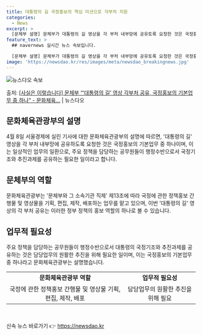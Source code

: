 ```yaml
---
title: 대통령의 길 국정홍보의 핵심 미션으로 각부처 지원
categories:
  - News
excerpt: >
  [문체부 설명] 문체부가 대통령의 길 영상을 각 부처 내부망에 공유토록 요청한 것은 국정홍보의 기본업무 중 …
feature_text: >
  ## navernews 실시간 뉴스 속보입니다.

  [문체부 설명] 문체부가 대통령의 길 영상을 각 부처 내부망에 공유토록 요청한 것은 국정홍보의 기본업무 중 …
image: 'https://newsdao.kr/res/images/meta/newsdao_breakingnews.jpg'
---
```


![뉴스다오 속보](https://newsdao.kr/res/images/meta/newsdao_breakingnews.jpg)

<p>출처: <a href="https://newsdao.kr/3541" rel="dofollow">[사실은 이렇습니다] 문체부 “‘대통령의 길’ 영상 각부처 공유, 국정홍보의 기본업무 중 하나” - 문화체육…</a> | 뉴스다오</p>

<h2 data-ke-size="size26">문화체육관광부의 설명</h2>
<p data-ke-size="size16">4월 8일 서울경제에 실린 기사에 대한 문화체육관광부의 설명에 따르면, '대통령의 길' 영상을 각 부처 내부망에 공유하도록 요청한 것은 국정홍보의 기본업무 중 하나이며, 이는 일상적인 업무의 일환으로, 주요 정책을 담당하는 공무원들이 행정수반으로서 국정기조와 추진과제를 공유하는 필요한 일이라고 합니다.</p>

<h2 data-ke-size="size26">문체부의 역할</h2>
<p data-ke-size="size16">문화체육관광부는 '문체부와 그 소속기관 직제' 제13조에 따라 국정에 관한 정책홍보 간행물 및 영상물을 기획, 편집, 제작, 배포하는 업무를 맡고 있으며, 이번 '대통령의 길' 영상의 각 부처 공유는 이러한 정부 정책의 홍보 역할의 하나로 볼 수 있습니다.</p>

<h2 data-ke-size="size26">업무적 필요성</h2>
<p data-ke-size="size16">주요 정책을 담당하는 공무원들이 행정수반으로서 대통령의 국정기조와 추진과제를 공유하는 것은 담당업무의 원활한 추진을 위해 필요한 일이며, 이는 국정홍보의 기본업무 중 하나라고 문화체육관광부는 설명했습니다.</p>

<table>
<tbody>
<tr>
<td style="text-align: center; height: 17px;"><b>문화체육관광부 역할</b></td>
<td style="text-align: center; height: 17px;"><b>업무적 필요성</b></td>
</tr>
<tr>
<td style="text-align: center; height: 17px;">국정에 관한 정책홍보 간행물 및 영상물 기획, 편집, 제작, 배포</td>
<td style="text-align: center; height: 17px;">담당업무의 원활한 추진을 위해 필요</td>
</tr>
</tbody>
</table>

<p data-ke-size="size16">&nbsp;</p> 

신속 뉴스 바로가기 👉 <a href="https://newsdao.kr" rel="dofollow">https://newsdao.kr</a>


